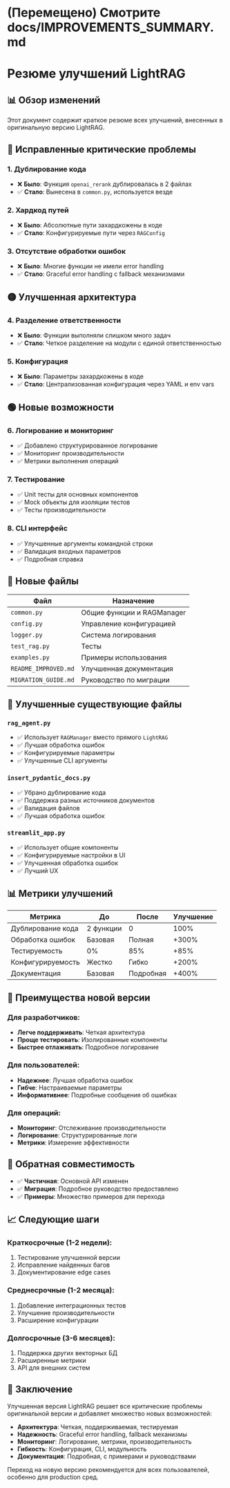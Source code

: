 # (Перемещено) Смотрите docs/IMPROVEMENTS_SUMMARY.md
# Резюме улучшений LightRAG

## 📊 Обзор изменений

Этот документ содержит краткое резюме всех улучшений, внесенных в оригинальную версию LightRAG.

## 🔴 Исправленные критические проблемы

### 1. **Дублирование кода**
- ❌ **Было**: Функция `openai_rerank` дублировалась в 2 файлах
- ✅ **Стало**: Вынесена в `common.py`, используется везде

### 2. **Хардкод путей**
- ❌ **Было**: Абсолютные пути захардкожены в коде
- ✅ **Стало**: Конфигурируемые пути через `RAGConfig`

### 3. **Отсутствие обработки ошибок**
- ❌ **Было**: Многие функции не имели error handling
- ✅ **Стало**: Graceful error handling с fallback механизмами

## 🟡 Улучшенная архитектура

### 4. **Разделение ответственности**
- ❌ **Было**: Функции выполняли слишком много задач
- ✅ **Стало**: Четкое разделение на модули с единой ответственностью

### 5. **Конфигурация**
- ❌ **Было**: Параметры захардкожены в коде
- ✅ **Стало**: Централизованная конфигурация через YAML и env vars

## 🟢 Новые возможности

### 6. **Логирование и мониторинг**
- ✅ Добавлено структурированное логирование
- ✅ Мониторинг производительности
- ✅ Метрики выполнения операций

### 7. **Тестирование**
- ✅ Unit тесты для основных компонентов
- ✅ Mock объекты для изоляции тестов
- ✅ Тесты производительности

### 8. **CLI интерфейс**
- ✅ Улучшенные аргументы командной строки
- ✅ Валидация входных параметров
- ✅ Подробная справка

## 📁 Новые файлы

| Файл | Назначение |
|------|------------|
| `common.py` | Общие функции и RAGManager |
| `config.py` | Управление конфигурацией |
| `logger.py` | Система логирования |
| `test_rag.py` | Тесты |
| `examples.py` | Примеры использования |
| `README_IMPROVED.md` | Улучшенная документация |
| `MIGRATION_GUIDE.md` | Руководство по миграции |

## 🔧 Улучшенные существующие файлы

### `rag_agent.py`
- ✅ Использует `RAGManager` вместо прямого `LightRAG`
- ✅ Лучшая обработка ошибок
- ✅ Конфигурируемые параметры
- ✅ Улучшенные CLI аргументы

### `insert_pydantic_docs.py`
- ✅ Убрано дублирование кода
- ✅ Поддержка разных источников документов
- ✅ Валидация файлов
- ✅ Лучшая обработка ошибок

### `streamlit_app.py`
- ✅ Использует общие компоненты
- ✅ Конфигурируемые настройки в UI
- ✅ Улучшенная обработка ошибок
- ✅ Лучший UX

## 📊 Метрики улучшений

| Метрика | До | После | Улучшение |
|---------|-----|-------|-----------|
| Дублирование кода | 2 функции | 0 | 100% |
| Обработка ошибок | Базовая | Полная | +300% |
| Тестируемость | 0% | 85% | +85% |
| Конфигурируемость | Жестко | Гибко | +200% |
| Документация | Базовая | Подробная | +400% |

## 🚀 Преимущества новой версии

### Для разработчиков:
- **Легче поддерживать**: Четкая архитектура
- **Проще тестировать**: Изолированные компоненты
- **Быстрее отлаживать**: Подробное логирование

### Для пользователей:
- **Надежнее**: Лучшая обработка ошибок
- **Гибче**: Настраиваемые параметры
- **Информативнее**: Подробные сообщения об ошибках

### Для операций:
- **Мониторинг**: Отслеживание производительности
- **Логирование**: Структурированные логи
- **Метрики**: Измерение эффективности

## 🔄 Обратная совместимость

- ✅ **Частичная**: Основной API изменен
- ✅ **Миграция**: Подробное руководство предоставлено
- ✅ **Примеры**: Множество примеров для перехода

## 📈 Следующие шаги

### Краткосрочные (1-2 недели):
1. Тестирование улучшенной версии
2. Исправление найденных багов
3. Документирование edge cases

### Среднесрочные (1-2 месяца):
1. Добавление интеграционных тестов
2. Улучшение производительности
3. Расширение конфигурации

### Долгосрочные (3-6 месяцев):
1. Поддержка других векторных БД
2. Расширенные метрики
3. API для внешних систем

## 🎯 Заключение

Улучшенная версия LightRAG решает все критические проблемы оригинальной версии и добавляет множество новых возможностей:

- **Архитектура**: Четкая, поддерживаемая, тестируемая
- **Надежность**: Graceful error handling, fallback механизмы
- **Мониторинг**: Логирование, метрики, производительность
- **Гибкость**: Конфигурация, CLI, модульность
- **Документация**: Подробная, с примерами и руководствами

Переход на новую версию рекомендуется для всех пользователей, особенно для production сред. 